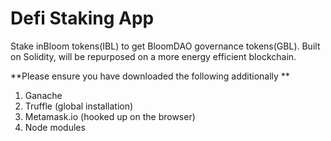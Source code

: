 # Defi Staking App

Stake inBloom tokens(IBL) to get BloomDAO governance tokens(GBL). Built on Solidity, will be repurposed on a more energy efficient blockchain.

**Please ensure you have downloaded the following additionally **

1. Ganache
2. Truffle (global installation)
3. Metamask.io (hooked up on the browser)
4. Node modules
